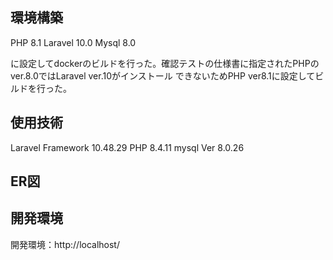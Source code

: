 ## 環境構築

PHP 8.1
Laravel 10.0
Mysql 8.0

に設定してdockerのビルドを行った。確認テストの仕様書に指定されたPHPのver.8.0ではLaravel ver.10がインストール
できないためPHP ver8.1に設定してビルドを行った。

## 使用技術

Laravel Framework 10.48.29
PHP 8.4.11
mysql  Ver 8.0.26 

## ER図

## 開発環境

開発環境：http://localhost/